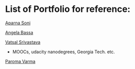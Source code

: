 # List of Portfolio for reference:  

[Aparna Soni](http://www.aparnagsoni.com/)  

[Angela Bassa](https://www.angelabassa.com/)  

[Vatsal Srivastava](https://sites.google.com/view/vatsalbits/education)  
- MOOCs, udacity nanodegrees, Georgia Tech. etc.  

[Paroma Varma](https://www.paroma.xyz/#home)  




